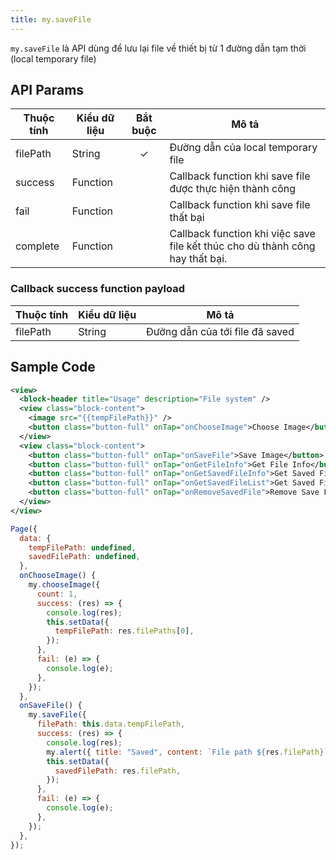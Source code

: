 ```yaml
---
title: my.saveFile
---
```


`my.saveFile` là API dùng để lưu lại file về thiết bị từ 1 đường dẫn tạm thời (local temporary file)

## API Params

| Thuộc tính | Kiểu dữ liệu     | Bắt buộc | Mô tả                                                                     |
| ---------- | -------- | :-------: | ------------------------------------------------------------------------------ |
| filePath      | String   | ✓       |  Đường dẫn của local temporary file                   |
| success    | Function |        | Callback function khi save file được thực hiện thành công                     |
| fail       | Function |        | Callback function khi save file thất bại                                      |
| complete   | Function |        | Callback function khi việc save file kết thúc cho dù thành công hay thất bại. |

### Callback success function payload

| Thuộc tính | Kiểu dữ liệu   | Mô tả                 |
| ---------- | ------ | -------------------------- |
| filePath  | String  | Đường dẫn của tới file đã saved |

## Sample Code

```xml
<view>
  <block-header title="Usage" description="File system" />
  <view class="block-content">
    <image src="{{tempFilePath}}" />
    <button class="button-full" onTap="onChooseImage">Choose Image</button>
  </view>
  <view class="block-content">
    <button class="button-full" onTap="onSaveFile">Save Image</button>
    <button class="button-full" onTap="onGetFileInfo">Get File Info</button>
    <button class="button-full" onTap="onGetSavedFileInfo">Get Saved File Info</button>
    <button class="button-full" onTap="onGetSavedFileList">Get Saved File List</button>
    <button class="button-full" onTap="onRemoveSavedFile">Remove Save File</button>
  </view>
</view>
```

```js
Page({
  data: {
    tempFilePath: undefined,
    savedFilePath: undefined,
  },
  onChooseImage() {
    my.chooseImage({
      count: 1,
      success: (res) => {
        console.log(res);
        this.setData({
          tempFilePath: res.filePaths[0],
        });
      },
      fail: (e) => {
        console.log(e);
      },
    });
  },
  onSaveFile() {
    my.saveFile({
      filePath: this.data.tempFilePath,
      success: (res) => {
        console.log(res);
        my.alert({ title: "Saved", content: `File path ${res.filePath}` });
        this.setData({
          savedFilePath: res.filePath,
        });
      },
      fail: (e) => {
        console.log(e);
      },
    });
  },
});

```
